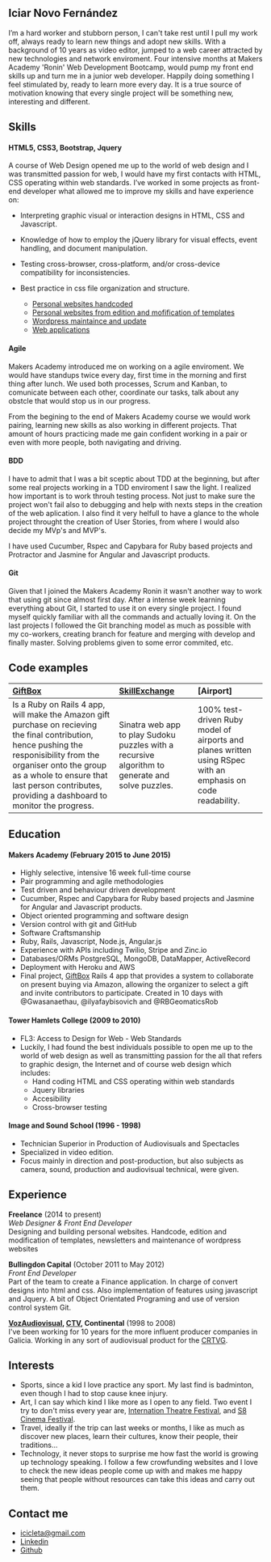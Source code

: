 ## Iciar Novo Fernández

I’m a hard worker and stubborn person, I can't take rest until I pull my work off, always ready to learn new things and adopt new skills. With a background of 10 years as video editor, jumped to a web career attracted by new technologies and network enviroment. Four intensive months at Makers Academy 'Ronin' Web Development Bootcamp, would pump my front end skills up and turn me in a junior web developer. Happily doing something I feel stimulated by, ready to learn more every day. It is a true source of motivation knowing that every single project will be something new, interesting and different.

## Skills

#### HTML5, CSS3, Bootstrap, Jquery

A course of Web Design opened me up to the world of web design and I was transmitted passion for web, I would have my first contacts with HTML, CSS operating within  web standards.
I’ve worked in some projects as front-end developer what allowed me to improve my skills and have experience on:
- Interpreting graphic visual or interaction designs in HTML, CSS and Javascript.
- Knowledge of how to employ the jQuery library for visual effects, event handling, and document manipulation.
- Testing cross-browser, cross-platform, and/or cross-device compatibility for inconsistencies.
- Best practice in css file organization and structure.

  - [Personal websites handcoded](http://beatrizpenedoruzo.co.uk)
  - [Personal websites from edition and mofification of templates](http:viviancallegaro.com/)
  - [Wordpress maintaince and update](http://s8cinema.com)
  - [Web applications](http://400holidays.com/)

#### Agile

Makers Academy introduced me on working on a agile enviroment. We would have standups twice every day, first time in the morning and first thing after lunch. We used both processes, Scrum and Kanban, to comunicate between each other, coordinate our tasks, talk about any obstcle that would stop us in our progress.

From the begining to the end of Makers Academy course we would work pairing, learning new skills as also working in different projects. That amount of hours practicing made me gain confident working in a pair or even with more people, both navigating and driving. 

#### BDD

I have to admit that I was a bit sceptic about TDD at the beginning, but after some real projects working in a TDD enviroment I saw the light. I realized how important is to work throuh testing process. Not just to make sure the project won't fail also to debugging and help with nexts steps in the creation of the web aplication. I also find it very helfull to have a glance to the whole project throught the creation of User Stories, from where I would also decide my MVp's and MVP's.

I have used Cucumber, Rspec and Capybara for Ruby based projects and Protractor and Jasmine for Angular and Javascript products.

#### Git

Given that I joined the Makers Academy Ronin it wasn't another way to work that using git since almost first day. After a intense week learning everything about Git, I started to use it on every single project. I found myself quickly familiar with all the commands and actually loving it. On the last projects I followed the Git branching model as much as possible with my co-workers, creating branch for feature and merging with develop and finally master. Solving problems given to some error commited, etc.

Code examples
-------------

| [GiftBox](https://github.com/Icicleta/present_cobuy-1) | [SkillExchange](https://github.com/Icicleta/skill-exchange) | [Airport] |
|:--------------- |:-------- |:--------- |
| Is a Ruby on Rails 4 app, will make the Amazon gift purchase on recieving the final contribution, hence pushing the responisibility from the organiser onto the group as a whole to ensure that last person contributes, providing a dashboard to monitor the progress. | Sinatra web app to play Sudoku puzzles with a recursive algorithm to generate and solve puzzles. | 100% test-driven Ruby model of airports and planes written using RSpec with an emphasis on code readability. |



## Education

#### Makers Academy (February 2015 to June 2015)

- Highly selective, intensive 16 week full-time course
- Pair programming and agile methodologies
- Test driven and behaviour driven development
- Cucumber, Rspec and Capybara for Ruby based projects and Jasmine for Angular and Javascript products.
- Object oriented programming and software design
- Version control with git and GitHub
- Software Craftsmanship
- Ruby, Rails, Javascript, Node.js, Angular.js
- Experience with APIs including Twilio, Stripe and Zinc.io
- Databases/ORMs PostgreSQL, MongoDB, DataMapper, ActiveRecord
- Deployment with Heroku and AWS
- Final project, [GiftBox](https://github.com/Icicleta/present_cobuy-1)  Rails 4 app that provides a system to collaborate on present buying via Amazon, allowing the organizer to select a gift and invite contributors to participate. Created in 10 days with @Gwasanaethau, @ilyafaybisovich and @RBGeomaticsRob

#### Tower Hamlets College (2009 to 2010)

- FL3: Access to Design for Web - Web Standards
- Luckily, I had found the best individuals possible to open me up to the world of web design as well as transmitting  passion for the all that refers to graphic design, the Internet and of course web design which includes: 
    - Hand coding HTML and CSS operating within web standards
    - Jquery libraries
    - Accesibility
    - Cross-browser testing

#### Image and Sound School (1996 - 1998)
 - Technician Superior in Production of Audiovisuals and Spectacles
 - Specialized in video edition. 
 - Focus mainly in direction and post-production, but also subjects as camera, sound, production and audiovisual technical, were given.

## Experience
  
**Freelance**  (2014 to present)    
*Web Designer & Front End Developer*  
Designing and building personal websites. Handcode, edition and modification of templates, newsletters and maintenance of wordpress websites

**Bullingdon Capital** (October 2011 to May 2012)   
*Front End Developer*  
Part of the team to create a Finance application. In charge of convert designs into html and css. Also implementation of features using javascript and Jquery. A bit of Object Orientated Programing and use of version control system Git.

**[VozAudiovisual](http://www.vozaudiovisual.es/), [CTV](http://www.ctvmedia.es/), Continental** (1998 to 2008)   
I've been working for 10 years for the more influent producer companies in Galicia. Working in any sort of audiovisual product for the [CRTVG](http://www.crtvg.es/tvg).

## Interests
  - Sports, since a kid I love practice any sport. My last find is badminton, even though I had to stop cause knee injury.
  - Art, I can say which kind I like more as I open to any field. Two event I try to don't miss every year are, [Internation Theatre Festival](http://www.mitribadavia.com/), and [S8 Cinema Festival](http://www.s8cinema.com/portal/en/).
  - Travel, ideally if the trip can last weeks or months, I like as much as discover new places, learn their cultures, know their people, their traditions... 
  - Technology, it never stops to surprise me how fast the world is growing up technology speaking. I follow a few crowfunding websites and I love to check the new ideas people come up with and makes me happy seeing that people without resources can take this ideas and carry out them.

## Contact me

- [icicleta@gmail.com](mailto:icicleta@gmail.com)
- [Linkedin](https://www.linkedin.com/in/icicleta)
- [Github](https://github.com/Icicleta)
